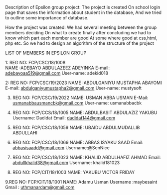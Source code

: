 Description of Epsilon group project: The project is created 
On school login page that saves the information about student in the database, 
And we tried to outline some importance of database.

How the project was created:
We had several meeting between the group members deciding
On what to create finally after concluding we had to know which part each member are good 
At some where good at css,html, php etc.
So we had to design an algorithm of the structure of the project



LIST OF MEMBERS IN EPSILON GROUP 

1: REG NO: FCP/CSC/18/1008   
   NAME :ADEBAYO ABDULAZEEZ ADEYINKA
   E-mail: adebayoaa519@gmail.com 
   User-name: adekid018


2: REG NO: FCP/CSC/19/2023 
   NAME :ABDULGANIYU MUSTAPHA ABAYOMI
   E-mail: abdulganiyumustapha2@gmail.com
   User-name: mustysoft


3. REG NO: FCP/CSC/19/2022
   NAME: USMAN ABBA USMAN
   E-Mail: usmanabbausmancbk@gmail.com 
   User-name: usmanabbacbk

4. REG NO: FCP/CCS/18/1005
NAME: ABDULBASIT ABDULAZIZ YAKUBU 
Username: Dadidat
Email: dadidat144@gmail.com

5. REG NO: FCP/CSC/18/1059
NAME: UBAIDU ABDULMUDALLIB ABDULLAHI 

6. REG NO: FCP/CSC/18/1069
NAME: ABBAS ISYAKU SAAD
Email: abbasisaadd@gmail.com
Username:@SenNice

7. REG NO: FCP/CSC/18/1023
NAME: KHALID ABDULHAFIZ AHMAD
Email: abdullkhalid38@gmail.com
Username: khalid181023

8. REG NO: FCP/CIT/18/1003
NAME:  YAKUBU VICTOR FRIDAY

9.REG NO: FCP/CIT/18/1001
 NAME: Adamu Usman 
Username :maybesaint 
Gmail : uthmanardam@gmail.com 
